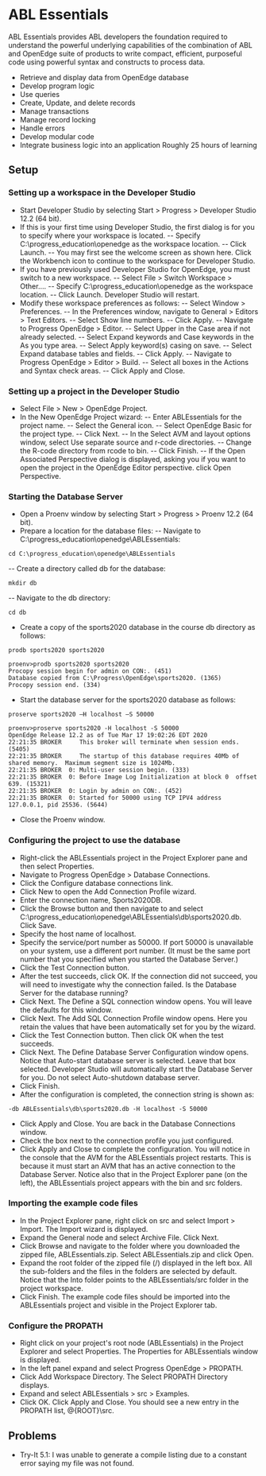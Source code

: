 # ABL Essentials
ABL Essentials provides ABL developers the foundation required to understand the powerful underlying capabilities of the combination of ABL and OpenEdge suite of products to write compact, efficient, purposeful code using powerful syntax and constructs to process data.
- Retrieve and display data from OpenEdge database
- Develop program logic
- Use queries
- Create, Update, and delete records
- Manage transactions
- Manage record locking
- Handle errors
- Develop modular code
- Integrate business logic into an application
Roughly 25 hours of learning

## Setup
### Setting up a workspace in the Developer Studio
- Start Developer Studio by selecting Start > Progress > Developer Studio 12.2 (64 bit).
- If this is your first time using Developer Studio, the first dialog is for you to specify where your workspace is located.
-- Specify C:\progress_education\openedge as the workspace location.
-- Click Launch.
-- You may first see the welcome screen as shown here. Click the Workbench icon to continue to the workspace for Developer Studio.
- If you have previously used Developer Studio for OpenEdge, you must switch to a new workspace.
-- Select File > Switch Workspace > Other….
-- Specify C:\progress_education\openedge as the workspace location.
-- Click Launch. Developer Studio will restart.
- Modify these workspace preferences as follows:
-- Select Window > Preferences.
-- In the Preferences window, navigate to General > Editors > Text Editors.
-- Select Show line numbers.
-- Click Apply.
-- Navigate to Progress OpenEdge > Editor.
-- Select Upper in the Case area if not already selected.
-- Select Expand keywords and Case keywords in the As you type area.
-- Select Apply keyword(s) casing on save.
-- Select Expand database tables and fields.
-- Click Apply.
-- Navigate to Progress OpenEdge > Editor > Build.
-- Select all boxes in the Actions and Syntax check areas.
-- Click Apply and Close.

### Setting up a project in the Developer Studio
- Select File > New > OpenEdge Project.
- In the New OpenEdge Project wizard:
-- Enter ABLEssentials for the project name.
-- Select the General icon.
-- Select OpenEdge Basic for the project type.
-- Click Next.
-- In the Select AVM and layout options window, select Use separate source and r-code directories.
-- Change the R-code directory from rcode to bin.
-- Click Finish.
-- If the Open Associated Perspective dialog is displayed, asking you if you want to open the project in the OpenEdge Editor perspective. click Open Perspective.

### Starting the Database Server
- Open a Proenv window by selecting Start > Progress > Proenv 12.2 (64 bit).
- Prepare a location for the database files:
-- Navigate to C:\progress_education\openedge\ABLEssentials:
```
cd C:\progress_education\openedge\ABLEssentials
```
-- Create a directory called db for the database:
```
mkdir db
```
-- Navigate to the db directory:
```
cd db
```
- Create a copy of the sports2020 database in the course db directory as follows:
```
prodb sports2020 sports2020
```
```
proenv>prodb sports2020 sports2020
Procopy session begin for admin on CON:. (451)
Database copied from C:\Progress\OpenEdge\sports2020. (1365)
Procopy session end. (334)
```
- Start the database server for the sports2020 database as follows:
```
proserve sports2020 –H localhost –S 50000
```
```
proenv>proserve sports2020 -H localhost -S 50000
OpenEdge Release 12.2 as of Tue Mar 17 19:02:26 EDT 2020
22:21:35 BROKER     This broker will terminate when session ends. (5405)
22:21:35 BROKER     The startup of this database requires 40Mb of shared memory.  Maximum segment size is 1024Mb.
22:21:35 BROKER  0: Multi-user session begin. (333)
22:21:35 BROKER  0: Before Image Log Initialization at block 0  offset 639. (15321)
22:21:35 BROKER  0: Login by admin on CON:. (452)
22:21:35 BROKER  0: Started for 50000 using TCP IPV4 address 127.0.0.1, pid 25536. (5644)
```
- Close the Proenv window.

### Configuring the project to use the database
- Right-click the ABLEssentials project in the Project Explorer pane and then select Properties.
- Navigate to Progress OpenEdge > Database Connections.
- Click the Configure database connections link.
- Click New to open the Add Connection Profile wizard.
- Enter the connection name, Sports2020DB.
- Click the Browse button and then navigate to and select C:\progress_education\openedge\ABLEssentials\db\sports2020.db. Click Save.
- Specify the host name of localhost.
- Specify the service/port number as 50000. If port 50000 is unavailable on your system, use a different port number. (It must be the same port number that you specified when you started the Database Server.)
- Click the Test Connection button.
- After the test succeeds, click OK. If the connection did not succeed, you will need to investigate why the connection failed. Is the Database Server for the database running?
- Click Next. The Define a SQL connection window opens. You will leave the defaults for this window.
- Click Next. The Add SQL Connection Profile window opens. Here you retain the values that have been automatically set for you by the wizard.
- Click the Test Connection button. Then click OK when the test succeeds.
- Click Next. The Define Database Server Configuration window opens. Notice that Auto-start database server is selected. Leave that box selected. Developer Studio will automatically start the Database Server for you. Do not select Auto-shutdown database server.
- Click Finish.
- After the configuration is completed, the connection string is shown as:
```
-db ABLEssentials\db\sports2020.db -H localhost -S 50000
```
- Click Apply and Close. You are back in the Database Connections window.
- Check the box next to the connection profile you just configured.
- Click Apply and Close to complete the configuration. You will notice in the console that the AVM for the ABLEssentials project restarts. This is because it must start an AVM that has an active connection to the Database Server. Notice also that in the Project Explorer pane (on the left), the ABLEssentials project appears with the bin and src folders.

### Importing the example code files
- In the Project Explorer pane, right click on src and select Import > Import. The Import wizard is displayed.
- Expand the General node and select Archive File. Click Next.
- Click Browse and navigate to the folder where you downloaded the zipped file, ABLEssentials.zip. Select ABLEssentials.zip and click Open.
- Expand the root folder of the zipped file (/) displayed in the left box. All the sub-folders and the files in the folders are selected by default. Notice that the Into folder points to the ABLEssentials/src folder in the project workspace.
- Click Finish. The example code files should be imported into the ABLEssentials project and visible in the Project Explorer tab.

### Configure the PROPATH
- Right click on your project's root node (ABLEssentials) in the Project Explorer and select Properties. The Properties for ABLEssentials window is displayed.
- In the left panel expand and select Progress OpenEdge > PROPATH.
- Click Add Workspace Directory. The Select PROPATH Directory displays.
- Expand and select ABLEssentials > src > Examples.
- Click OK. Click Apply and Close. You should see a new entry in the PROPATH list, @{ROOT}\src.

## Problems
- Try-It 5.1: I was unable to generate a compile listing due to a constant error saying my file was not found.
